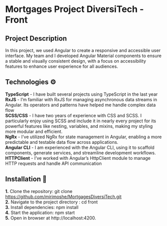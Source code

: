 # Mortgages Project DiversiTech - Front

## Project Description
In this project, we used Angular to create a responsive and accessible user interface. My team and I developed Angular Material components to ensure a stable and visually consistent design, with a focus on accessibility features to enhance user experience for all audiences.

## Technologies ⚙️
**TypeScript** - I have built several projects using TypeScript in the last year  
**RxJS** - I’m familiar with RxJS for managing asynchronous data streams in Angular. Its operators and patterns have helped me handle complex data flow  
**SCSS/CSS** - I have two years of experience with CSS and SCSS. I particularly enjoy using SCSS and include it in nearly every project for its powerful features like nesting, variables, and mixins, making my styling more modular and efficient.  
**NgRx** - I've utilized NgRx for state management in Angular, enabling a more predictable and testable data flow across applications.  
**Angular CLI** - I am experienced with the Angular CLI, using it to scaffold components, generate services, and streamline development workflows.  
**HTTPClient** - I’ve worked with Angular’s HttpClient module to manage HTTP requests and handle API communication  

## Installation 🚀
**1.** Clone the repository: git clone https://github.com/mirimoshe/MortgagesDiversiTech.git   
**2.** Navigate to the project directory : cd front  
**3.** Install dependencies: npm install  
**4.** Start the application: npm start  
**5.** Open in browser at http://localhost:4200.  
